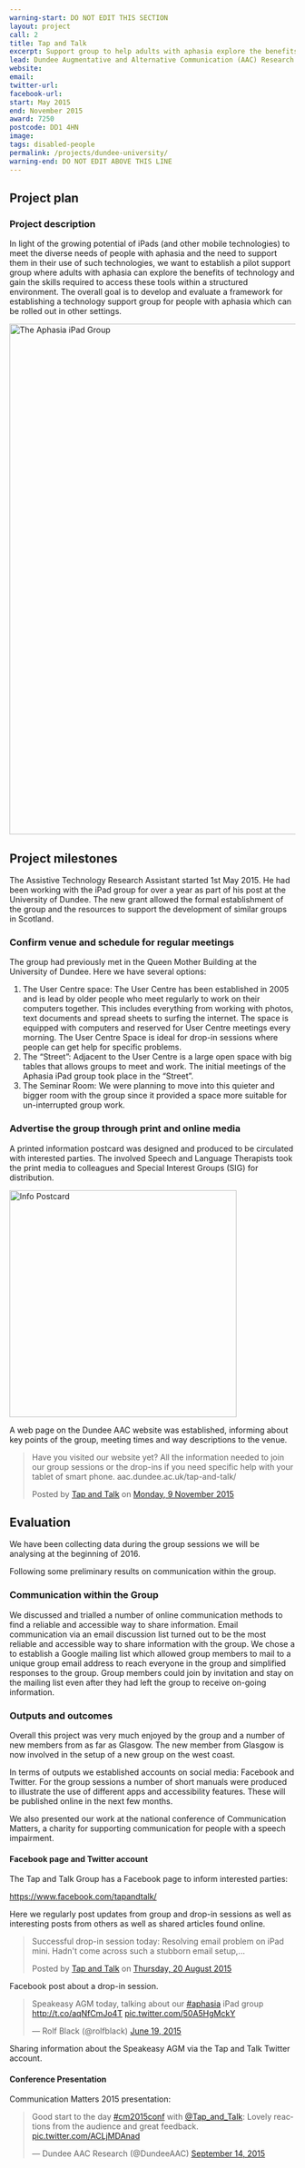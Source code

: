 ```yaml
---
warning-start: DO NOT EDIT THIS SECTION
layout: project
call: 2
title: Tap and Talk
excerpt: Support group to help adults with aphasia explore the benefits of technology 
lead: Dundee Augmentative and Alternative Communication (AAC) Research Group, University of Dundee
website:
email: 
twitter-url: 
facebook-url: 
start: May 2015
end: November 2015
award: 7250
postcode: DD1 4HN 
image:
tags: disabled-people 
permalink: /projects/dundee-university/
warning-end: DO NOT EDIT ABOVE THIS LINE
---
```



## Project plan

### Project description

In light of the growing potential of iPads (and other mobile technologies) to meet the diverse needs of people with aphasia and the need to support them in their use of such technologies, we want to establish a pilot support group where adults with aphasia can explore the benefits of technology and gain the skills required to access these tools within a structured environment. The overall goal is to develop and evaluate a framework for establishing a technology support group for people with aphasia which can be rolled out in other settings.

<img src="http://aac.dundee.ac.uk/wp-content/uploads/2015/06/IMG_6403.jpg"
alt="The Aphasia iPad Group" width="900">

## Project milestones

The Assistive Technology Research Assistant started 1st May 2015. He had been working with the iPad group for over a year as part of his post at the University of Dundee. The new grant allowed the formal establishment of the group and the resources to support the development of similar groups in Scotland.

### Confirm venue and schedule for regular meetings

The group had previously met in the Queen Mother Building at the University of Dundee. Here we have several options:

1.	The User Centre space: The User Centre has been established in 2005 and is lead by older people who meet regularly to work on their computers together. This includes everything from working with photos, text documents and spread sheets to surfing the internet. The space is equipped with computers and reserved for User Centre meetings every morning. The User Centre Space is ideal for drop-in sessions where people can get help for specific problems.
2.	The “Street”: Adjacent to the User Centre is a large open space with big tables that allows groups to meet and work. The initial meetings of the Aphasia iPad group took place in the “Street”.
3.	The Seminar Room: We were planning to move into this quieter and bigger room with the group since it provided a space more suitable for un-interrupted group work.

### Advertise the group through print and online media

A printed information postcard was designed and produced to be circulated with interested parties. The involved Speech and Language Therapists took the print media to colleagues and Special Interest Groups (SIG) for distribution. 

<a href="http://aac.dundee.ac.uk/downloads/tat/info-postcard-v3.pdf"><img  src="http://aac.computing.dundee.ac.uk/wp-content/uploads/2015/06/info-postcard-v3-300x214.png" alt="Info Postcard" width="400" /></a>

A web page on the Dundee AAC website was established, informing about key points of the group, meeting times and way descriptions to the venue.

<div id="fb-root"></div><script>(function(d, s, id) {  var js, fjs = d.getElementsByTagName(s)[0];  if (d.getElementById(id)) return;  js = d.createElement(s); js.id = id;  js.src = "//connect.facebook.net/en_GB/sdk.js#xfbml=1&version=v2.3";  fjs.parentNode.insertBefore(js, fjs);}(document, 'script', 'facebook-jssdk'));</script><div class="fb-post" data-href="https://www.facebook.com/tapandtalk/posts/1500754620225351:0" data-width="500"><div class="fb-xfbml-parse-ignore"><blockquote cite="https://www.facebook.com/tapandtalk/photos/a.1454669028167244.1073741828.1435247626776051/1500754620225351/?type=3"><p>Have you visited our website yet? All the information needed to join our group sessions or the drop-ins if you need specific help with your tablet of smart phone. aac.dundee.ac.uk/tap-and-talk/</p>Posted by <a href="https://www.facebook.com/tapandtalk/">Tap and Talk</a> on&nbsp;<a href="https://www.facebook.com/tapandtalk/photos/a.1454669028167244.1073741828.1435247626776051/1500754620225351/?type=3">Monday, 9 November 2015</a></blockquote></div></div>



## Evaluation

We have been collecting data during the group sessions we will be analysing at the beginning of 2016. 

Following some preliminary results on communication within the group.

### Communication within the Group

We discussed and trialled a number of online communication methods to find a reliable and accessible way to share information.
Email communication via an email discussion list turned out to be the most reliable and accessible way to share information with the group. We chose a to establish a Google mailing list which allowed group members to mail to a unique group email address to reach everyone in the group and simplified responses to the group. Group members could join by invitation and stay on the mailing list even after they had left the group to receive on-going information.


### Outputs and outcomes

Overall this project was very much enjoyed by the group and a number of new members from as far as Glasgow. The new member from Glasgow is now involved in the setup of a new group on the west coast.

In terms of outputs we established accounts on social media: Facebook and Twitter. For the group sessions a number of short manuals were produced to illustrate the use of different apps and accessibility features. These will be published online in the next few months.

We also presented our work at the national conference of Communication Matters, a charity for supporting communication for people with a speech impairment.

#### Facebook page and Twitter account

The Tap and Talk Group has a Facebook page to inform interested parties:

https://www.facebook.com/tapandtalk/ 

Here we regularly post updates from group and drop-in sessions as well as interesting posts from others as well as shared articles found online.

<div id="fb-root"></div><script>(function(d, s, id) {  var js, fjs = d.getElementsByTagName(s)[0];  if (d.getElementById(id)) return;  js = d.createElement(s); js.id = id;  js.src = "//connect.facebook.net/en_GB/sdk.js#xfbml=1&version=v2.3";  fjs.parentNode.insertBefore(js, fjs);}(document, 'script', 'facebook-jssdk'));</script><div class="fb-post" data-href="https://www.facebook.com/tapandtalk/posts/1477695235864623:0" data-width="500"><div class="fb-xfbml-parse-ignore"><blockquote cite="https://www.facebook.com/tapandtalk/photos/a.1454669028167244.1073741828.1435247626776051/1477695235864623/?type=3"><p>Successful drop-in session today: Resolving email problem on iPad mini. Hadn&#039;t come across such a stubborn email setup,...</p>Posted by <a href="https://www.facebook.com/tapandtalk/">Tap and Talk</a> on&nbsp;<a href="https://www.facebook.com/tapandtalk/photos/a.1454669028167244.1073741828.1435247626776051/1477695235864623/?type=3">Thursday, 20 August 2015</a></blockquote></div></div>

Facebook post about a drop-in session.

<blockquote class="twitter-tweet" data-partner="tweetdeck"><p lang="en" dir="ltr">Speakeasy AGM today, talking about our <a href="https://twitter.com/hashtag/aphasia?src=hash">#aphasia</a> iPad group <a href="http://t.co/aqNfCmJo4T">http://t.co/aqNfCmJo4T</a> <a href="http://t.co/50A5HgMckY">pic.twitter.com/50A5HgMckY</a></p>&mdash; Rolf Black (@rolfblack) <a href="https://twitter.com/rolfblack/status/611879770196967424">June 19, 2015</a></blockquote>

Sharing information about the Speakeasy AGM via the Tap and Talk Twitter account.

#### Conference Presentation

Communication Matters 2015 presentation:

<blockquote class="twitter-tweet" lang="en"><p lang="en" dir="ltr">Good start to the day <a href="https://twitter.com/hashtag/cm2015conf?src=hash">#cm2015conf</a> with <a href="https://twitter.com/tap_and_talk">@Tap_and_Talk</a>: Lovely reactions from the audience and great feedback. <a href="http://t.co/ACLjMDAnad">pic.twitter.com/ACLjMDAnad</a></p>&mdash; Dundee AAC Research (@DundeeAAC) <a href="https://twitter.com/DundeeAAC/status/643458957755990016">September 14, 2015</a></blockquote>
<script async src="//platform.twitter.com/widgets.js" charset="utf-8"></script>


